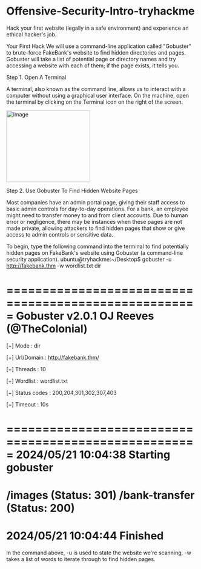 # Offensive-Security-Intro-tryhackme
Hack your first website (legally in a safe environment) and experience an ethical hacker's job.

Your First Hack
We will use a command-line application called "Gobuster" to brute-force FakeBank's website to find hidden directories and pages. Gobuster will take a list of potential page or directory names and try accessing a website with each of them; if the page exists, it tells you.

Step 1. Open A Terminal

A terminal, also known as the command line, allows us to interact with a computer without using a graphical user interface. On the machine, open the terminal by clicking on the Terminal icon on the right of the screen.

<img width="221" height="189" alt="image" src="https://github.com/user-attachments/assets/1a5d0cf8-90c4-4978-89d7-e975e3115e0e" />


Step 2. Use Gobuster To Find Hidden Website Pages

Most companies have an admin portal page, giving their staff access to basic admin controls for day-to-day operations. For a bank, an employee might need to transfer money to and from client accounts. Due to human error or negligence, there may be instances when these pages are not made private, allowing attackers to find hidden pages that show or give access to admin controls or sensitive data.

To begin, type the following command into the terminal to find potentially hidden pages on FakeBank's website using Gobuster (a command-line security application).
ubuntu@tryhackme:~/Desktop$ gobuster -u http://fakebank.thm -w wordlist.txt dir

=====================================================
Gobuster v2.0.1              OJ Reeves (@TheColonial)
=====================================================
[+] Mode         : dir

[+] Url/Domain   : http://fakebank.thm/

[+] Threads      : 10

[+] Wordlist     : wordlist.txt

[+] Status codes : 200,204,301,302,307,403

[+] Timeout      : 10s

=====================================================
2024/05/21 10:04:38 Starting gobuster
=====================================================
/images (Status: 301)
/bank-transfer (Status: 200)
=====================================================
2024/05/21 10:04:44 Finished
=====================================================
In the command above, -u is used to state the website we're scanning, -w takes a list of words to iterate through to find hidden pages.


